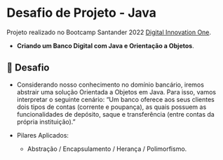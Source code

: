 # Desafio de Projeto - Java

Projeto realizado no Bootcamp Santander 2022 [Digital Innovation One](https://digitalinnovation.one/).

- **Criando um Banco Digital com Java e Orientação a Objetos**.

  

## 📌 Desafio

- Considerando nosso conhecimento no domínio bancário, iremos abstrair uma solução Orientada a Objetos em Java. Para isso, vamos interpretar o seguinte cenário: “Um banco oferece aos seus clientes dois tipos de contas (corrente e poupança), as quais possuem as funcionalidades de depósito, saque e transferência (entre contas da própria instituição).”
  
- Pilares Aplicados:
  - Abstração / Encapsulamento / Herança / Polimorfismo.
  
